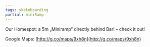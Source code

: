 ```yaml
---
tags: skateboarding
partial: miniRamp
---
```


Our Homespot: a 5m „Miniramp“ directly behind Bar! – check it out!

Google Maps: [http://g.co/maps/9xh8n](http://g.co/maps/9xh8n)
